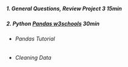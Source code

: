 ##### 1. General Questions, Review Project 3 15min
##### 2. Python [Pandas w3schools](https://www.w3schools.com/python/pandas/) 30min
   - ###### Pandas Tutorial
   - ###### Cleaning Data 